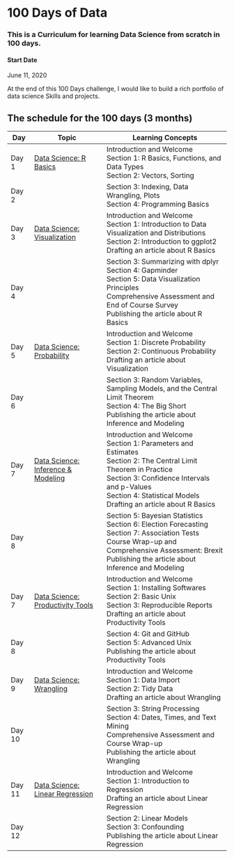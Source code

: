 # 100 Days of  Data
### This is a Curriculum for learning Data Science from scratch in 100 days.

#### Start Date
June 11, 2020

At the end of this 100 Days challenge, I would like to build a rich portfolio of data science Skills and projects.

## The schedule for the 100 days (3 months)

Day        | Topic      | Learning Concepts |
------------- | ------------- | --------------- | 
Day 1 | [Data Science: R Basics](https://www.edx.org/course/data-science-r-basics) |Introduction and Welcome  </br> Section 1: R Basics, Functions, and Data Types  </br> Section 2: Vectors, Sorting | 
Day 2 | |Section 3: Indexing, Data Wrangling, Plots  </br> Section 4: Programming Basics| 
Day 3 | [Data Science: Visualization](https://www.edx.org/course/data-science-visualization) |Introduction and Welcome  </br> Section 1: Introduction to Data Visualization and Distributions  </br> Section 2: Introduction to ggplot2 </br> Drafting an article about R Basics| 
Day 4 | | Section 3: Summarizing with dplyr  </br> Section 4: Gapminder </br> Section 5: Data Visualization Principles </br> Comprehensive Assessment and End of Course Survey </br> Publishing the article about R Basics| 
Day 5 | [Data Science: Probability](https://www.edx.org/course/data-science-probability) | Introduction and Welcome </br> Section 1: Discrete Probability </br> Section 2: Continuous Probability </br> Drafting an article about Visualization | 
Day 6 | | Section 3: Random Variables, Sampling Models, and the Central Limit Theorem  </br> Section 4: The Big Short </br> Publishing the article about Inference and Modeling| 
Day 7 | [Data Science: Inference & Modeling](https://www.edx.org/course/data-science-inference-and-modeling) |Introduction and Welcome  </br> Section 1: Parameters and Estimates </br> Section 2: The Central Limit Theorem in Practice </br> Section 3: Confidence Intervals and p-Values </br> Section 4: Statistical Models </br> Drafting an article about R Basics| 
Day 8 | |Section 5: Bayesian Statistics </br> Section 6: Election Forecasting </br> Section 7: Association Tests </br> Course Wrap-up and Comprehensive Assessment: Brexit </br> Publishing the article about Inference and Modeling| 
Day 7 | [Data Science: Productivity Tools](https://www.edx.org/course/data-science-productivity-tools) |Introduction and Welcome  </br> Section 1: Installing Softwares </br> Section 2: Basic Unix </br> Section 3: Reproducible Reports </br> Drafting an article about Productivity Tools| 
Day 8 | |Section 4: Git and GitHub </br> Section 5: Advanced Unix </br> Publishing the article about Productivity Tools| 
Day 9 | [Data Science: Wrangling](https://www.edx.org/course/data-science-wrangling) |Introduction and Welcome  </br> Section 1: Data Import </br> Section 2: Tidy Data </br> Drafting an article about Wrangling| 
Day 10  | | Section 3: String Processing </br> Section 4: Dates, Times, and Text Mining </br> Comprehensive Assessment and Course Wrap-up </br> Publishing the article about Wrangling| 
Day 11 | [Data Science: Linear Regression](https://www.edx.org/course/data-science-linear-regression) |Introduction and Welcome  </br> Section 1: Introduction to Regression  </br> Drafting an article about Linear Regression| 
Day 12 | | Section 2: Linear Models</br>  Section 3: Confounding </br> Publishing the article about Linear Regression| 
















